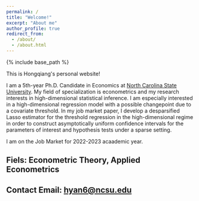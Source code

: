 ```yaml
---
permalink: /
title: "Welcome!"
excerpt: "About me"
author_profile: true
redirect_from: 
  - /about/
  - /about.html
---
```

{% include base_path %}

This is Hongqiang's personal website! 

I am a 5th-year Ph.D. Candidate in Economics at [North Carolina State University](https://cals.ncsu.edu/agricultural-and-resource-economics/people/hyan6/). My field of specialization is econometrics and my research interests in high-dimensional statistical inference. I am especially interested in a high-dimensional regression model with a possible changepoint due to a covariate threshold. In my job market paper, I develop a desparsified Lasso estimator for the threshold regression in the high-dimensional regime in order to construct asymptotically uniform confidence intervals for the parameters of interest and hypothesis tests under a sparse setting.

I am on the Job Market for 2022-2023 acaademic year.


## Fiels: Econometric Theory, Applied Econometrics
## Contact Email: hyan6@ncsu.edu

